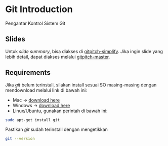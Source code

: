 # Git Introduction

Pengantar Kontrol Sistem Git

## Slides

Untuk _slide summary_, bisa diakses di [gitpitch-simplify](gitpitch.com/sk-datascience/git_introduction/simplify). Jika ingin slide yang lebih detail, dapat diakses melalui [gitpitch-master](gitpitch.com/sk-datascience/git_introduction/master).

## Requirements

Jika _git_ belum terinstall, silakan install sesuai SO masing-masing dengan
mendownload melalui link di bawah ini:

- Mac -> [download here](https://git-scm.com/download/mac)
- Windows -> [download here](https://git-scm.com/download/win)
- Linux/Ubuntu, gunakan perintah di bawah ini:

```bash
sudo apt-get install git
```

Pastikan _git_ sudah terinstall dengan mengetikkan

```bash
git --version
```
